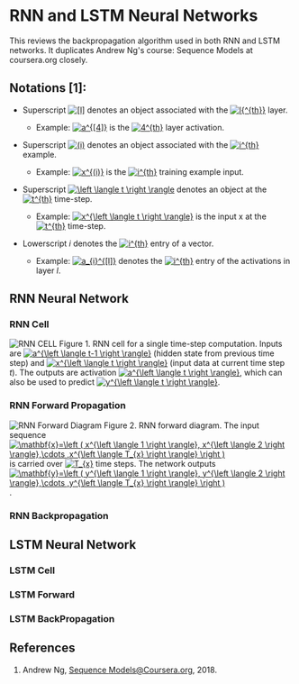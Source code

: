 
# RNN and LSTM Neural Networks

This reviews the backpropagation algorithm used in both RNN and LSTM networks. It duplicates Andrew Ng's course: Sequence Models at coursera.org closely.

## Notations [1]:
- Superscript <a href="https://www.codecogs.com/eqnedit.php?latex=[l]" target="_blank"><img src="https://latex.codecogs.com/gif.latex?[l]" title="[l]" /></a> denotes an object associated with the <a href="https://www.codecogs.com/eqnedit.php?latex=l{^{th}}" target="_blank"><img src="https://latex.codecogs.com/gif.latex?l{^{th}}" title="l{^{th}}" /></a> layer. 
    - Example: <a href="https://www.codecogs.com/eqnedit.php?latex=\inline&space;a^{[4]}" target="_blank"><img src="https://latex.codecogs.com/gif.latex?\inline&space;a^{[4]}" title="a^{[4]}" /></a> is the <a href="https://www.codecogs.com/eqnedit.php?latex=\inline&space;4^{th}" target="_blank"><img src="https://latex.codecogs.com/gif.latex?\inline&space;4^{th}" title="4^{th}" /></a> layer activation. 

- Superscript <a href="https://www.codecogs.com/eqnedit.php?latex=\inline&space;(i)" target="_blank"><img src="https://latex.codecogs.com/gif.latex?\inline&space;(i)" title="(i)" /></a> denotes an object associated with the <a href="https://www.codecogs.com/eqnedit.php?latex=\inline&space;i^{th}" target="_blank"><img src="https://latex.codecogs.com/gif.latex?\inline&space;i^{th}" title="i^{th}" /></a> example. 
    - Example: <a href="https://www.codecogs.com/eqnedit.php?latex=\inline&space;x^{(i)}" target="_blank"><img src="https://latex.codecogs.com/gif.latex?\inline&space;x^{(i)}" title="x^{(i)}" /></a>  is the <a href="https://www.codecogs.com/eqnedit.php?latex=\inline&space;i^{th}" target="_blank"><img src="https://latex.codecogs.com/gif.latex?\inline&space;i^{th}" title="i^{th}" /></a> training example input.

- Superscript <a href="https://www.codecogs.com/eqnedit.php?latex=\inline&space;\left&space;\langle&space;t&space;\right&space;\rangle" target="_blank"><img src="https://latex.codecogs.com/gif.latex?\inline&space;\left&space;\langle&space;t&space;\right&space;\rangle" title="\left \langle t \right \rangle" /></a> denotes an object at the <a href="https://www.codecogs.com/eqnedit.php?latex=\inline&space;t^{th}" target="_blank"><img src="https://latex.codecogs.com/gif.latex?\inline&space;t^{th}" title="t^{th}" /></a> time-step. 
    - Example: <a href="https://www.codecogs.com/eqnedit.php?latex=\inline&space;x^{\left&space;\langle&space;t&space;\right&space;\rangle}" target="_blank"><img src="https://latex.codecogs.com/gif.latex?\inline&space;x^{\left&space;\langle&space;t&space;\right&space;\rangle}" title="x^{\left \langle t \right \rangle}" /></a> is the input x at the <a href="https://www.codecogs.com/eqnedit.php?latex=\inline&space;t^{th}" target="_blank"><img src="https://latex.codecogs.com/gif.latex?\inline&space;t^{th}" title="t^{th}" /></a> time-step. 
    
- Lowerscript *i* denotes the <a href="https://www.codecogs.com/eqnedit.php?latex=\inline&space;i^{th}" target="_blank"><img src="https://latex.codecogs.com/gif.latex?\inline&space;i^{th}" title="i^{th}" /></a> entry of a vector.
    - Example: <a href="https://www.codecogs.com/eqnedit.php?latex=\inline&space;a_{i}^{[l]}" target="_blank"><img src="https://latex.codecogs.com/gif.latex?\inline&space;a_{i}^{[l]}" title="a_{i}^{[l]}" /></a> denotes the <a href="https://www.codecogs.com/eqnedit.php?latex=\inline&space;i^{th}" target="_blank"><img src="https://latex.codecogs.com/gif.latex?\inline&space;i^{th}" title="i^{th}" /></a> entry of the activations in layer *l*.

## RNN Neural Network

### RNN Cell


![RNN CELL](https://github.com/niuers/LearningMachineLearning/blob/master/resources/rnn_cell.png)
Figure 1. RNN cell for a single time-step computation. Inputs are <a href="https://www.codecogs.com/eqnedit.php?latex=\inline&space;a^{\left&space;\langle&space;t-1&space;\right&space;\rangle}" target="_blank"><img src="https://latex.codecogs.com/gif.latex?\inline&space;a^{\left&space;\langle&space;t-1&space;\right&space;\rangle}" title="a^{\left \langle t-1 \right \rangle}" /></a> (hidden state from previous time step) and <a href="https://www.codecogs.com/eqnedit.php?latex=\inline&space;x^{\left&space;\langle&space;t&space;\right&space;\rangle}" target="_blank"><img src="https://latex.codecogs.com/gif.latex?\inline&space;x^{\left&space;\langle&space;t&space;\right&space;\rangle}" title="x^{\left \langle t \right \rangle}" /></a> (input data at current time step *t*). The outputs are activation <a href="https://www.codecogs.com/eqnedit.php?latex=\inline&space;a^{\left&space;\langle&space;t&space;\right&space;\rangle}" target="_blank"><img src="https://latex.codecogs.com/gif.latex?\inline&space;a^{\left&space;\langle&space;t&space;\right&space;\rangle}" title="a^{\left \langle t \right \rangle}" /></a>, which can also be used to predict <a href="https://www.codecogs.com/eqnedit.php?latex=\inline&space;y^{\left&space;\langle&space;t&space;\right&space;\rangle}" target="_blank"><img src="https://latex.codecogs.com/gif.latex?\inline&space;y^{\left&space;\langle&space;t&space;\right&space;\rangle}" title="y^{\left \langle t \right \rangle}" /></a>.


### RNN Forward Propagation

![RNN Forward Diagram](https://github.com/niuers/LearningMachineLearning/blob/master/resources/RNN_diagrams.png)
Figure 2. RNN forward diagram. The input sequence <a href="https://www.codecogs.com/eqnedit.php?latex=\inline&space;\mathbf{x}=\left&space;(&space;x^{\left&space;\langle&space;1&space;\right&space;\rangle},&space;x^{\left&space;\langle&space;2&space;\right&space;\rangle},\cdots&space;,x^{\left&space;\langle&space;T_{x}&space;\right&space;\rangle}&space;\right&space;)" target="_blank"><img src="https://latex.codecogs.com/gif.latex?\inline&space;\mathbf{x}=\left&space;(&space;x^{\left&space;\langle&space;1&space;\right&space;\rangle},&space;x^{\left&space;\langle&space;2&space;\right&space;\rangle},\cdots&space;,x^{\left&space;\langle&space;T_{x}&space;\right&space;\rangle}&space;\right&space;)" title="\mathbf{x}=\left ( x^{\left \langle 1 \right \rangle}, x^{\left \langle 2 \right \rangle},\cdots ,x^{\left \langle T_{x} \right \rangle} \right )" /></a> is carried over <a href="https://www.codecogs.com/eqnedit.php?latex=\inline&space;T_{x}" target="_blank"><img src="https://latex.codecogs.com/gif.latex?\inline&space;T_{x}" title="T_{x}" /></a> time steps. The network outputs <a href="https://www.codecogs.com/eqnedit.php?latex=\inline&space;\mathbf{y}=\left&space;(&space;y^{\left&space;\langle&space;1&space;\right&space;\rangle},&space;y^{\left&space;\langle&space;2&space;\right&space;\rangle},\cdots&space;,y^{\left&space;\langle&space;T_{x}&space;\right&space;\rangle}&space;\right&space;)" target="_blank"><img src="https://latex.codecogs.com/gif.latex?\inline&space;\mathbf{y}=\left&space;(&space;y^{\left&space;\langle&space;1&space;\right&space;\rangle},&space;y^{\left&space;\langle&space;2&space;\right&space;\rangle},\cdots&space;,y^{\left&space;\langle&space;T_{x}&space;\right&space;\rangle}&space;\right&space;)" title="\mathbf{y}=\left ( y^{\left \langle 1 \right \rangle}, y^{\left \langle 2 \right \rangle},\cdots ,y^{\left \langle T_{x} \right \rangle} \right )" /></a>.

### RNN Backpropagation

## LSTM Neural Network

### LSTM Cell

### LSTM Forward

### LSTM BackPropagation




## References
1. Andrew Ng, [Sequence Models@Coursera.org](https://www.coursera.org/learn/nlp-sequence-models), 2018.
